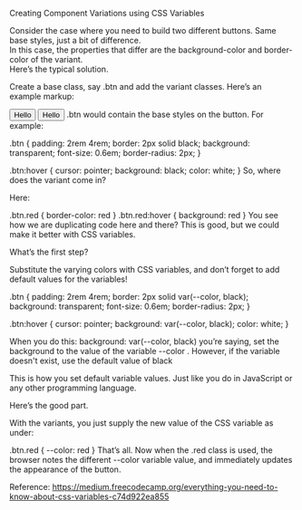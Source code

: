 Creating Component Variations using CSS Variables  

Consider the case where you need to build two different buttons. Same base styles, just a bit of difference.  
In this case, the properties that differ are the background-color and border-color of the variant.  
Here’s the typical solution.

Create a base class, say .btn and add the variant classes. Here’s an example markup:

<button class="btn">Hello</button>
<button class="btn red">Hello</button>
.btn would contain the base styles on the button. For example:

  .btn {
    padding: 2rem 4rem;
    border: 2px solid black;
    background: transparent;
    font-size: 0.6em;
    border-radius: 2px;
  }

  .btn:hover {
    cursor: pointer;
    background: black;
    color: white;
  }
So, where does the variant come in?

Here:

  .btn.red {
    border-color: red
  }
  .btn.red:hover {
    background: red
  }
You see how we are duplicating code here and there? This is good, but we could make it better with CSS variables.

What’s the first step?

Substitute the varying colors with CSS variables, and don’t forget to add default values for the variables!

  .btn {
     padding: 2rem 4rem;
     border: 2px solid var(--color, black);
     background: transparent;
     font-size: 0.6em;
     border-radius: 2px;
   }

   .btn:hover {
    cursor: pointer;
     background: var(--color, black);
     color: white;
   }

When you do this: background: var(--color, black) you’re saying, set the background to the value of the variable --color . However, if the variable doesn't exist, use the default value of black

This is how you set default variable values. Just like you do in JavaScript or any other programming language.

Here’s the good part.

With the variants, you just supply the new value of the CSS variable as under:

  .btn.red {
     --color: red
   }
That’s all. Now when the .red class is used, the browser notes the different --color variable value, and immediately updates the appearance of the button.  

Reference: https://medium.freecodecamp.org/everything-you-need-to-know-about-css-variables-c74d922ea855
